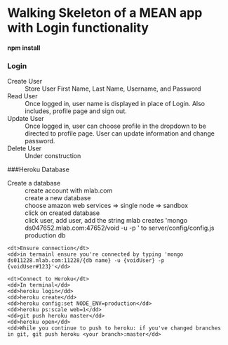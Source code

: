 # Walking Skeleton of a MEAN app with Login functionality

#### npm install

### Login
<dl>
  <dt>Create User</dt>
  <dd>Store User First Name, Last Name, Username, and Password</dd>

  <dt>Read User</dt>
  <dd>Once logged in, user name is displayed in place of Login. Also includes, profile page and sign out.</dd>

  <dt>Update User</dt>
  <dd>Once logged in, user can choose profile in the dropdown to be directed to profile page. User can update information and change password.</dd>

  <dt>Delete User</dt>
  <dd>Under construction</dd>
</dl>

###Heroku Database
<dl>
	<dt>Create a database</dt>
	<dd>create account with mlab.com</dd>
	<dd>create a new database</dd>
	<dd>choose amazon web services => single node => sandbox</dd>
	<dd>click on created database</dd>
	<dd>click user, add user, add the string mlab creates 'mongo ds047652.mlab.com:47652/void -u <dbuser> -p <dbpassword>' to server/config/config.js production db</dd>

	<dt>Ensure connection</dt>
	<dd>in termainl ensure you're connected by typing 'mongo ds011228.mlab.com:11228/{db name} -u {voidUser} -p {voidUser#123}'</dd>

	<dt>Connect to Heroku</dt>
	<dd>In terminal</dd>
	<dd>heroku login</dd>
	<dd>heroku create</dd>
	<dd>heroku config:set NODE_ENV=production</dd>
	<dd>heroku ps:scale web=1</dd>
	<dd>git push heroku master</dd>
	<dd>heroku open</dd>
	<dd>While you continue to push to heroku: if you've changed branches in git, git push heroku <your branch>:master</dd>
</dl>

